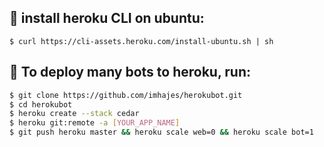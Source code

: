 
## :maple_leaf: install heroku CLI on ubuntu:
 
<pre class="language-term"><code class="language-term">$ curl https://cli-assets.heroku.com/install-ubuntu.sh | sh
</code></pre>

## :maple_leaf: To deploy many bots to heroku, run:

```sh
$ git clone https://github.com/imhajes/herokubot.git
$ cd herokubot
$ heroku create --stack cedar
$ heroku git:remote -a [YOUR_APP_NAME]
$ git push heroku master && heroku scale web=0 && heroku scale bot=1
```
